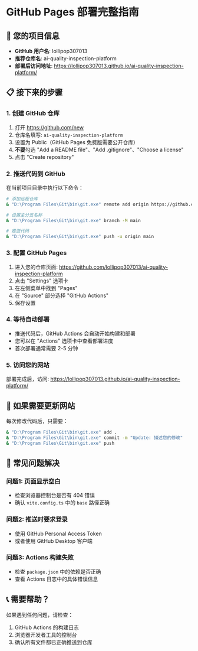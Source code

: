 # GitHub Pages 部署完整指南

## 🎯 您的项目信息
- **GitHub 用户名**: lollipop307013
- **推荐仓库名**: ai-quality-inspection-platform
- **部署后访问地址**: https://lollipop307013.github.io/ai-quality-inspection-platform/

## 📋 接下来的步骤

### 1. 创建 GitHub 仓库
1. 打开 https://github.com/new
2. 仓库名填写: `ai-quality-inspection-platform`
3. 设置为 Public（GitHub Pages 免费版需要公开仓库）
4. **不要**勾选 "Add a README file"、"Add .gitignore"、"Choose a license"
5. 点击 "Create repository"

### 2. 推送代码到 GitHub
在当前项目目录中执行以下命令：

```bash
# 添加远程仓库
& "D:\Program Files\Git\bin\git.exe" remote add origin https://github.com/lollipop307013/ai-quality-inspection-platform.git

# 设置主分支名称
& "D:\Program Files\Git\bin\git.exe" branch -M main

# 推送代码
& "D:\Program Files\Git\bin\git.exe" push -u origin main
```

### 3. 配置 GitHub Pages
1. 进入您的仓库页面: https://github.com/lollipop307013/ai-quality-inspection-platform
2. 点击 "Settings" 选项卡
3. 在左侧菜单中找到 "Pages"
4. 在 "Source" 部分选择 "GitHub Actions"
5. 保存设置

### 4. 等待自动部署
- 推送代码后，GitHub Actions 会自动开始构建和部署
- 您可以在 "Actions" 选项卡中查看部署进度
- 首次部署通常需要 2-5 分钟

### 5. 访问您的网站
部署完成后，访问: https://lollipop307013.github.io/ai-quality-inspection-platform/

## 🔧 如果需要更新网站
每次修改代码后，只需要：
```bash
& "D:\Program Files\Git\bin\git.exe" add .
& "D:\Program Files\Git\bin\git.exe" commit -m "Update: 描述您的修改"
& "D:\Program Files\Git\bin\git.exe" push
```

## 🚨 常见问题解决

### 问题1: 页面显示空白
- 检查浏览器控制台是否有 404 错误
- 确认 `vite.config.ts` 中的 `base` 路径正确

### 问题2: 推送时要求登录
- 使用 GitHub Personal Access Token
- 或者使用 GitHub Desktop 客户端

### 问题3: Actions 构建失败
- 检查 `package.json` 中的依赖是否正确
- 查看 Actions 日志中的具体错误信息

## 📞 需要帮助？
如果遇到任何问题，请检查：
1. GitHub Actions 的构建日志
2. 浏览器开发者工具的控制台
3. 确认所有文件都已正确推送到仓库